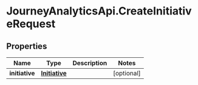 # JourneyAnalyticsApi.CreateInitiativeRequest

## Properties

Name | Type | Description | Notes
------------ | ------------- | ------------- | -------------
**initiative** | [**Initiative**](Initiative.md) |  | [optional] 


